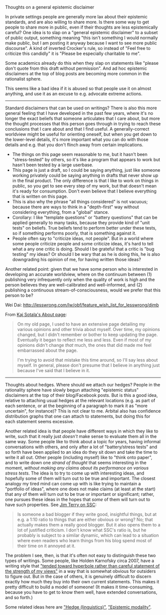 Thoughts on a general epistemic disclaimer

In private settings people are generally more lax about their epistemic
standards, and are also willing to share more. Is there some way to get people
to share more in public, even if their thoughts are less epistemically careful?
One idea is to slap on a "general epistemic disclaimer" to a subset of public
output, something meaning "this isn't something I would normally make public,
but I am posting it anyway because I want to see more public discourse". A kind
of inverted Crocker's rule, so instead of "Feel free to criticize this
candidly" it is "Please be especially charitable to me".

Some academics already do this when they slap on statements like "please don't
quote from this draft without permission". And ad hoc epistemic disclaimers at
the top of blog posts are becoming more common in the rationalist sphere.

This seems like a bad idea if it is abused so that people use it on almost
anything, and use it as an excuse to e.g. advocate extreme actions.

---

Standard disclaimers that can be used on writings? There is also
this more general feeling that I have developed in the past few
years, where it's no longer the exact beliefs that someone
articulates that I care about, but more the thought processes that
this person goes through in trying to reach these conclusions that
I care about and that I find useful. A generally-correct worldview
might be useful for orienting oneself, but when you get down to
the lower-level details, it's more important what you can do with
those details and e.g. that you don't flinch away from certain
implications.

-   The things on this page seem reasonable to me, but it hasn't
    been "stress-tested" by others, so it's like a program that
    appears to work but hasn't been tested by a large userbase.
-   This page is just a draft, so I could be saying anything, just
    like someone working privately could be saying anything in
    drafts that never show up in the final product. The only
    difference is that I like to work on things in public, so you
    get to see every step of my work, but that doesn't mean it's
    ready for consumption. Don't even believe that I believe
    everything that is written on this page.
-   This is also why the phrase "all things considered" is not
    vacuous; because there are ways to think in a "depth-first"
    way without considering everything, from a "global" stance.
-   Corollary: I like "template questions" or "battery questions"
    that can be applied generally to many tasks, because they
    provide kind of "unit tests" on beliefs. True beliefs tend to
    perform better under these tests, so if something performs
    poorly, that is something against it.
-   People often say to "criticize ideas, not people". But in a
    world where some people criticize people and some criticize
    ideas, it's hard to tell what a any one critic is doing.
    Should I be grateful that a critic is "bug testing" my ideas?
    Or should I be wary that as he is doing this, he is also
    downgrading his opinion of me, for having written those ideas?

Another related point: given that we have some person who is interested in
developing an accurate worldview, where on the continuum between (1)
publishing very infrequently only when the quality of work is high and the
person believes they are well-calibrated and well-informed, and (2)
publishing a continuous stream-of-consciousness, would we prefer that this
person to be?

Wei Dai:
<http://lesswrong.com/lw/obf/feature_wish_list_for_lesswrong/djmb>

From [Kaj Sotala's About page](http://kajsotala.fi/about/):

> On my old page, I used to have an extensive page detailing my various
> opinions and other trivia about myself. Over time, my opinions changed,
> but I didn't remember or bother to keep updating the page. Eventually it
> began to reflect me less and less. Even if most of my opinions didn't
> change *that* much, the ones that did made me feel embarrassed about the
> page.
>
> I'm trying to avoid that mistake this time around, so I'll say less
> about myself. In general, please don't presume that I believe in
> anything just because I've said that I believe in it.

---

Thoughts about hedges. Where should we attach our hedges? People
in the rationality sphere have slowly begun attaching "epistemic
status" disclaimers at the top of their blog/Facebook posts. But
is this a good idea, relative to attaching usual hedges at the
relevant locations (e.g. as part of each sentence, or at the
beginning of a paragraph to mark it as "more uncertain", for
instance)? This is not clear to me. Arbital also has confidence
distribution graphs that one can attach to statements, but doing
this for each statement seems excessive.

Another related idea is that people have different ways in which
they like to write, such that it really just *doesn't* make sense
to evaluate them all in the same way. Some people like to think
about a topic for years, having informal conversations with
others, and only after a lot of "battery/stress tests" and so
forth have been applied to an idea do they sit down and take the
time to write it all out. Other people (including myself) like to
"think onto paper", and to write down one *strand of thought* that
seems interesting in the moment, *without making any claims about
its performance on various stress tests*. The idea is to try to
come up with interesting ideas, and hopefully some of them will
turn out to be true and important. The closest analogy my tired
mind can come up with is like trying to
maintain a "portfolio of ideas", where one does not make claims
(at least at the start) that any of them will turn out to be true or
important or significant; rather, one pursues these ideas in the
hopes that *some* of them will turn out to have such properties.
See [Jim Terry on SSC](https://www.quora.com/What-are-peoples-biggest-criticisms-of-Slate-Star-Codex/answer/Jim-Terry-1):

> Is someone a bad blogger if they write good, insightful things, but at
> e.g. a 1:10 ratio to things that are either obvious or wrong? No; that
> actually makes them a really good blogger. But it also opens them to a
> lot of justified criticism. I don't know what SSC's ratio is, but he
> probably is subject to a similar dynamic, which can lead to a situation
> where even readers who learn things from his blog spend most of their
> time on it annoyed at it.

The problem I see, then, is that it's often not easy to
distinguish these two types of writings. Some people, like Holden
Karnofsky circa 2007, have a writing style that ["tended toward
hyperbole rather than careful statement of the strength of my
views"](http://effective-altruism.com/ea/17o/some_thoughts_on_public_discourse/)
in a way that is somewhat obvious for outsiders to figure out. But
in the case of others, it is genuinely difficult to discern exactly how
much they buy into their own current statements. This makes it pretty
difficult to build a model of someone! (It makes it time-consuming,
because you have to get to know them well, have extended conversations,
and so forth.)

Some related ideas here are
["Hedge (linguistics)"](https://en.wikipedia.org/wiki/Hedge_%28linguistics%29),
["Epistemic modality"](https://en.wikipedia.org/wiki/Epistemic_modality).

